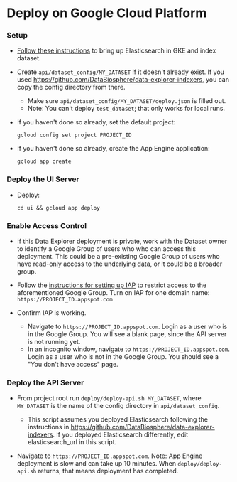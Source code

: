 # Deploy on Google Cloud Platform

### Setup

* [Follow these instructions](https://github.com/DataBiosphere/data-explorer-indexers/tree/master/bigquery/deploy)
to bring up Elasticsearch in GKE and index dataset.

* Create `api/dataset_config/MY_DATASET` if it doesn't already exist. If you used
  https://github.com/DataBiosphere/data-explorer-indexers, you can copy the
  config directory from there.
  * Make sure `api/dataset_config/MY_DATASET/deploy.json` is filled out.
  * Note: You can't deploy `test_dataset`; that only works for local runs.

* If you haven't done so already, set the default project:

  `gcloud config set project PROJECT_ID`

* If you haven't done so already, create the App Engine application:

  `gcloud app create`

### Deploy the UI Server

* Deploy:

  `cd ui && gcloud app deploy`

### Enable Access Control

* If this Data Explorer deployment is private, work with the Dataset owner to
identify a Google Group of users who who can access this deployment. This could
be a pre-existing Google Group of users who have read-only access to the
underlying data, or it could be a broader group.

* Follow the [instructions for setting up IAP](https://cloud.google.com/iap/docs/app-engine-quickstart#enabling_iap)
to restrict access to the aforementioned Google Group. Turn on IAP for one
domain name: `https://PROJECT_ID.appspot.com`

* Confirm IAP is working.
  * Navigate to `https://PROJECT_ID.appspot.com`. Login as a user who is in the
  Google Group. You will see a blank page, since the API server is not running
  yet.
  * In an incognito window, navigate to `https://PROJECT_ID.appspot.com`. Login
  as a user who is not in the Google Group. You should see a "You don't have
  access" page.

### Deploy the API Server

* From project root run `deploy/deploy-api.sh MY_DATASET`, where `MY_DATASET` is
  the name of the config directory in `api/dataset_config`.
  * This script assumes you deployed Elasticsearch following the instructions in
  https://github.com/DataBiosphere/data-explorer-indexers.
  If you deployed Elasticsearch differently, edit elasticsearch_url in this script.

* Navigate to `https://PROJECT_ID.appspot.com`. Note: App Engine deployment is
slow and can take up 10 minutes. When `deploy/deploy-api.sh` returns, that means
deployment has completed.
